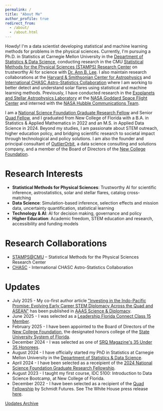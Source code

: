 ```yaml
---
permalink: /
title: "About Me"
author_profile: true
redirect_from: 
  - /about/
  - /about.html
---
```


Howdy! I'm a data scientist developing statistical and machine learning methods for problems in the physical sciences. Currently, I'm pursuing a Ph.D. in Statistics at Carnegie Mellon University in the [Department of Statistics & Data Science](https://www.cmu.edu/dietrich/statistics-datascience/index.html), conducting research in the CMU [Statistical Methods for the Physical Sciences (STAMPS) Research Center](https://www.cmu.edu/dietrich/statistics-datascience/stamps/) on trustworthy AI for science with [Dr. Ann B. Lee](https://www.stat.cmu.edu/~annlee/). I also maintain research collaborations at the [Harvard & Smithsonian Center for Astrophysics](https://www.cfa.harvard.edu) and [International CHASC Astro-Statistics Collaboration](https://hea-www.harvard.edu/astrostat/) where I am working to better detect and understand solar flares using statistical and machine learning methods. Previously, I have conducted research in the [Exoplanets and Stellar Astrophysics Laboratory](https://science.gsfc.nasa.gov/astrophysics/exoplanets) at the [NASA Goddard Space Flight Center](https://www.google.com/search?client=safari&rls=en&q=nasa+goddard&ie=UTF-8&oe=UTF-8) and interned with the [NASA Hubble Communications Team](https://science.nasa.gov/mission/hubble/team/#mission-operations).

I am a [National Science Foundation Graduate Research Fellow](https://www.nsf.gov/funding/opportunities/grfp-nsf-graduate-research-fellowship-program) and Senior [Quad Fellow](https://www.quadfellowship.org), and I graduated from New College of Florida with a B.A. in Statistics & Applied Mathematics in 2022 and an M.S. in Applied Data Science in 2024. Beyond my studies, I am passionate about STEM outreach, higher education policy, and bridging scientific research to societal impact through technological and policy solutions. I am also the founder and principal consultant of [OutlierOrbit](https://outlierorbit.com), a data science consulting and solutions company, and a member of the Board of Directors of the [New College Foundation](https://www.ncf.edu/alumni/foundation/).

Research Interests
======

* **Statistical Methods for Physical Sciences**: Trustworthy AI for scientific inference, astrostatistics, solar and stellar flares, catalog cross-matching
* **Data Science**: Simulation-based inference, selection effects and mission data, uncertainty quantification, statistical learning
* **Technology & AI**: AI for decision making, governance and policy
* **Higher Education**: Academic freedom, STEM education and research, accessibility and funding models

Research Collaborations
======

* [STAMPS@CMU](https://www.cmu.edu/dietrich/statistics-datascience/stamps/) – Statistical Methods for the Physical Sciences Research Center
* [CHASC](https://hea-www.harvard.edu/astrostat/) - International CHASC Astro-Statistics Collaboration

Updates
======

* July 2025 - My co-first author article ["Investing in the Indo-Pacific Promise: Evolving Early Career STEM Diplomacy Across the Quad and ASEAN"](https://doi.org/10.1126/scidip.aea4232) has been published in [AAAS Science & Diplomacy](https://www.sciencediplomacy.org).
* June 2025 - I was selected as a [Leadership Florida Connect Class 15 Member](https://www.leadershipflorida.org/announcing-the-2025-2026-new-class-members).
* February 2025 - I have been appointed to the Board of Directors of the [New College Foundation](https://www.srqmagazine.com/srq-daily/2025-02-26/26227_New-College-Foundation-Welcomes-Five-Distinguished-Professionals-to-Board-of-Directors), the designated honors college of the [State University System of Florida](https://www.flbog.edu).
* December 2024 - I was selected as one of [SRQ Magazine's 35 Under 35 Honorees](https://www.srqmagazine.com/articles/2110/35-Under-35).
* August 2024 - I have officially started my PhD in Statistics at Carnegie Mellon University in the [Department of Statistics & Data Science](https://www.cmu.edu/dietrich/statistics-datascience/index.html).
* April 2024 - I have been selected as a receipient of the [2024 National Science Foundation Graduate Research Fellowship](https://www.nsfgrfp.org/about/about-grfp/).
* August 2023 - I taught my first course, IDC 5100: Introduction to Data Science Bootcamp, at New College of Florida.
* December 2022 - I have been selected as a recipient of the [Quad Fellowship](https://www.quadfellowship.org/quad-fellows) by Schmidt Futures. See The White House press release [here](https://www.whitehouse.gov/briefing-room/statements-releases/2022/12/09/statement-by-national-security-advisor-jake-sullivan-congratulating-inaugural-quad-fellows/).

[Updates Archive](/updates_archive/)
